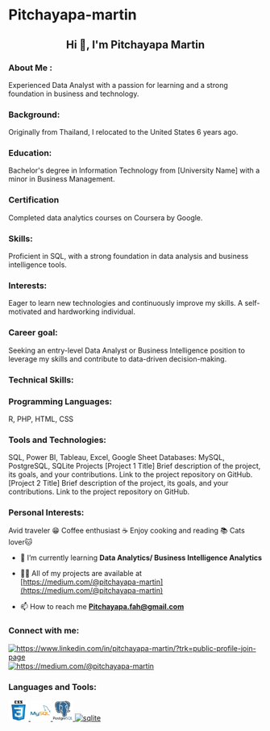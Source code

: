 # Pitchayapa-martin
<h2 align="center">Hi 👋, I'm Pitchayapa Martin</h2>
<h3 align="left">About Me :</h3>
Experienced Data Analyst with a passion for learning and a strong foundation in business and technology.

<h3 align="left">Background: </h3>
Originally from Thailand, I relocated to the United States 6 years ago.
<h3 align="left">Education: </h3> 
Bachelor's degree in Information Technology from [University Name] with a minor in Business Management.
<h3 align="left">Certification </h3> 
Completed data analytics courses on Coursera by Google.
<h3 align="left">Skills: </h3> 
Proficient in SQL, with a strong foundation in data analysis and business intelligence tools.
<h3 align="left"> Interests: </h3> 
Eager to learn new technologies and continuously improve my skills. A self-motivated and hardworking individual.
<h3 align="left"> Career goal: </h3> 
Seeking an entry-level Data Analyst or Business Intelligence position to leverage my skills and contribute to data-driven decision-making.

<h3 align="left"> Technical Skills: </h3> 
<h3 align="left"> Programming Languages: </h3> R, PHP, HTML, CSS
<h3 align="left"> Tools and Technologies: </h3>  SQL, Power BI, Tableau, Excel, Google Sheet
Databases:  MySQL, PostgreSQL, SQLite
Projects
[Project 1 Title]
Brief description of the project, its goals, and your contributions.
Link to the project repository on GitHub.
[Project 2 Title]
Brief description of the project, its goals, and your contributions.
Link to the project repository on GitHub.
<h3 align="left"> Personal Interests: </h3> 
Avid traveler 😁
Coffee enthusiast ☕
Enjoy cooking and reading 📚
Cats lover🐱

- 🌱 I’m currently learning **Data Analytics/ Business Intelligence Analytics**

- 👨‍💻 All of my projects are available at [https://medium.com/@pitchayapa-martin](https://medium.com/@pitchayapa-martin)

- 📫 How to reach me **Pitchayapa.fah@gmail.com**

<h3 align="left">Connect with me:</h3>
<p align="left">
<a href="https://linkedin.com/in/https://www.linkedin.com/in/pitchayapa-martin/?trk=public-profile-join-page" target="blank"><img align="center" src="https://raw.githubusercontent.com/rahuldkjain/github-profile-readme-generator/master/src/images/icons/Social/linked-in-alt.svg" alt="https://www.linkedin.com/in/pitchayapa-martin/?trk=public-profile-join-page" height="30" width="40" /></a>
<a href="https://medium.com/https://medium.com/@pitchayapa-martin" target="blank"><img align="center" src="https://raw.githubusercontent.com/rahuldkjain/github-profile-readme-generator/master/src/images/icons/Social/medium.svg" alt="https://medium.com/@pitchayapa-martin" height="30" width="40" /></a>
</p>

<h3 align="left">Languages and Tools:</h3>
<p align="left"> <a href="https://www.w3schools.com/css/" target="_blank" rel="noreferrer"> <img src="https://raw.githubusercontent.com/devicons/devicon/master/icons/css3/css3-original-wordmark.svg" alt="css3" width="40" height="40"/> </a> <a href="https://www.mysql.com/" target="_blank" rel="noreferrer"> <img src="https://raw.githubusercontent.com/devicons/devicon/master/icons/mysql/mysql-original-wordmark.svg" alt="mysql" width="40" height="40"/> </a> <a href="https://www.postgresql.org" target="_blank" rel="noreferrer"> <img src="https://raw.githubusercontent.com/devicons/devicon/master/icons/postgresql/postgresql-original-wordmark.svg" alt="postgresql" width="40" height="40"/> </a> <a href="https://www.sqlite.org/" target="_blank" rel="noreferrer"> <img src="https://www.vectorlogo.zone/logos/sqlite/sqlite-icon.svg" alt="sqlite" width="40" height="40"/> </a> </p>
